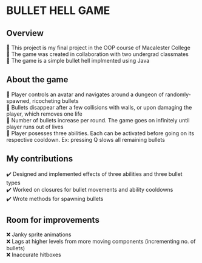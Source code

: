 # BULLET HELL GAME

## Overview
🌟 This project is my final project in the OOP course of Macalester College<br>
🌟 The game was created in collaboration with two undergrad classmates<br>
🌟 The game is a simple bullet hell implmented using Java

## About the game
🌟 Player controls an avatar and navigates around a dungeon of randomly-spawned, ricocheting bullets<br>
🌟 Bullets disappear after a few collisions with walls, or upon damaging the player, which removes one life<br>
🌟 Number of bullets increase per round. The game goes on infinitely until player runs out of lives<br>
🌟 Player posesses three abilities. Each can be activated before going on its respective cooldown. Ex: pressing Q slows all remaining bullets

## My contributions
✔️ Designed and implemented effects of three abilities and three bullet types<br>
✔️ Worked on closures for bullet movements and ability cooldowns<br>
✔️ Wrote methods for spawning bullets

## Room for improvements
❌ Janky sprite animations<br>
❌ Lags at higher levels from more moving components (incrementing no. of bullets)<br>
❌ Inaccurate hitboxes
